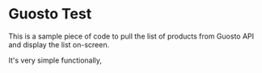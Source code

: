 Guosto Test
===========

This is a sample piece of code to pull the list of products from Guosto API and display the list on-screen.

It's very simple functionally,